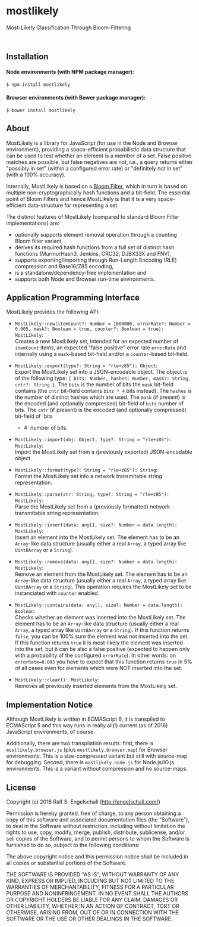 
mostlikely
==========

Most-Likely Classification Through Bloom-Filtering

<p/>
<img src="https://nodei.co/npm/asty.png?downloads=true&stars=true" alt=""/>

<p/>
<img src="https://david-dm.org/rse/asty.png" alt=""/>

Installation
------------

#### Node environments (with NPM package manager):

```shell
$ npm install mostlikely
```

#### Browser environments (with Bower package manager):

```shell
$ bower install mostlikely
```

About
-----

MostLikely is a library for JavaScript (for use in the Node and Browser
environment), providing a space-efficient probabilistic data structure
that can be used to test whether an element is a member of a set. False
positive matches are possible, but false negatives are not, i.e., a
query returns either "possibly in set" (within a configured error rate)
or "definitely not in set" (with a 100% accuracy).

Internally, MostLikely is based on a [Bloom
Filter](https://en.wikipedia.org/wiki/Bloom_filter), which in turn is
based on multiple non-cryptographically hash functions and a bit-field.
The essential point of Bloom Filters and hence MostLikely is that it is
a very space-efficient data-structure for representing a set.

The distinct features of MostLikely (compared to standard Bloom Filter
implementations) are:

- optionally supports element removal operation through a counting Bloom filter variant,
- derives its required hash functions from a full set of distinct hash functions (MurmurHash3, Jenkins, CRC32, DJBX33X and FNV),
- supports exporting/importing through Run-Length Encoding (RLE) compression and Base16/Z85 encoding,
- is a standalone/dependency-free implementation and
- supports both Node and Browser run-time environments.

Application Programming Interface
---------------------------------

MostLikely provides the following API:

- `MostLikely::new(itemCount?: Number = 1000000, errorRate?: Number = 0.005, mask?: Boolean = true, counter?: Boolean = true): MostLikely`:<br/>
  Creates a new MostLikely set, intended for an expected number of
  `itemCount` items, an expected "false positive" error rate `errorRate`
  and internally using a `mask`-based bit-field and/or a `counter`-based
  bit-field.

- `MostLikely::export(type?: String = "rle+z85"): Object`:<br/>
  Export the MostLikely set into a JSON-encodable object. The object
  is of the following type: `{ bits: Number, hashes: Number, mask?:
  String, cntr?: String }`. The `bits` is the number of bits the
  `mask` bit-field contains (the `cntr` bit-field contains `bits * 4`
  bits instead). The `hashes` is the number of distinct hashes which
  are used. The `mask` (if present) is the encoded (and optionally
  compressed) bit-field of `bits` number of bits. The `cntr` (if
  present) is the encoded (and optionally compressed) bit-field of `bits
  * 4` number of bits.

- `MostLikely::import(obj: Object, type?: String = "rle+z85"): MostLikely`:<br/>
  Import the MostLikely set from a (previously exported) JSON-encodable object.

- `MostLikely::format(type?: String = "rle+z85"): String`:<br/>
  Format the MostLikely set into a network transmitable string representation.

- `MostLikely::parse(str: String, type?: String = "rle+z85"): MostLikely`:<br/>
  Parse the MostLikely set from a (previously formatted) network transmitable string representation.

- `MostLikely::insert(data: any[], size?: Number = data.length): MostLikely`:<br/>
  Insert an element into the MostLikely set. The element has to be an
  `Array`-like data structure (usually either a real `Array`, a typed
  array like `Uint8Array` or a `String`).

- `MostLikely::remove(data: any[], size?: Number = data.length): MostLikely`:<br/>
  Remove an element from the MostLikely set. The element has to be an
  `Array`-like data structure (usually either a real `Array`, a typed
  array like `Uint8Array` or a `String`). This operation requires
  the MostLikely set to be instanciated with `counter` enabled.

- `MostLikely::contains(data: any[], size?: Number = data.length): Boolean`:<br/>
  Checks whether an element was inserted into the MostLikely set. The
  element has to be an `Array`-like data structure (usually either a
  real `Array`, a typed array like `Uint8Array` or a `String`). If
  this function returns `false`, you can be 100% sure the element was
  not inserted into the set. If this function returns `true` it is
  most-likely the element was inserted into the set, but it can be also
  a false positive (expected to happen only with a probability of the
  configured `errorRate`). In other words: on `errorRate=0.005` you have
  to expect that this function returns `true` in 5% of all cases even
  for elements which were NOT inserted into the set.

- `MostLikely::clear(): MostLikely`:<br/>
  Removes all previously inserted elements from the MostLikely set.

Implementation Notice
---------------------

Although MostLikely is written in ECMAScript 6, it is transpiled to
ECMAScript 5 and this way runs in really all(!) current (as of 2016)
JavaScript environments, of course.

Additionally, there are two transpilation results: first, there is
`mostlikely.browser.js` (plus `mostlikely.browser.map`) for Browser
environments. This is a size-compressed variant but still with
source-map for debugging. Second, there is `mostlikely.node.js` for
Node.js/IO.js environments. This is a variant without compression and no
source-maps.

License
-------

Copyright (c) 2016 Ralf S. Engelschall (http://engelschall.com/)

Permission is hereby granted, free of charge, to any person obtaining
a copy of this software and associated documentation files (the
"Software"), to deal in the Software without restriction, including
without limitation the rights to use, copy, modify, merge, publish,
distribute, sublicense, and/or sell copies of the Software, and to
permit persons to whom the Software is furnished to do so, subject to
the following conditions:

The above copyright notice and this permission notice shall be included
in all copies or substantial portions of the Software.

THE SOFTWARE IS PROVIDED "AS IS", WITHOUT WARRANTY OF ANY KIND,
EXPRESS OR IMPLIED, INCLUDING BUT NOT LIMITED TO THE WARRANTIES OF
MERCHANTABILITY, FITNESS FOR A PARTICULAR PURPOSE AND NONINFRINGEMENT.
IN NO EVENT SHALL THE AUTHORS OR COPYRIGHT HOLDERS BE LIABLE FOR ANY
CLAIM, DAMAGES OR OTHER LIABILITY, WHETHER IN AN ACTION OF CONTRACT,
TORT OR OTHERWISE, ARISING FROM, OUT OF OR IN CONNECTION WITH THE
SOFTWARE OR THE USE OR OTHER DEALINGS IN THE SOFTWARE.


